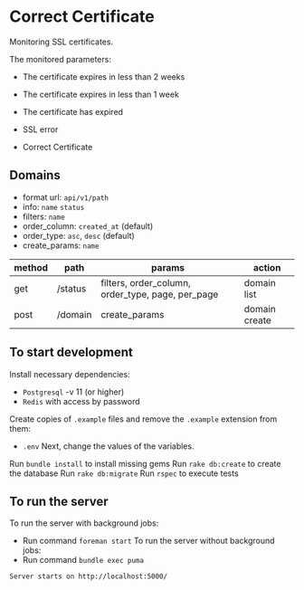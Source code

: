 # Correct Certificate

Monitoring SSL certificates.

The monitored parameters:

* The certificate expires in less than 2 weeks

* The certificate expires in less than 1 week

* The certificate has expired

* SSL error

* Correct Certificate

## Domains
* format url: `api/v1/path`
* info: `name` `status`
* filters: `name`
* order_column:  `created_at` (default)
* order_type:  `asc`, `desc` (default)
* create_params: `name`

method  |path| params|action|
------------- |-------------| -------------| -------------
get  |/status|filters, order_column, order_type, page, per_page|domain list
post |/domain|create_params|domain create

## To start development

Install necessary dependencies:
* `Postgresql` -v 11 (or higher)
* `Redis` with access by password

Create copies of `.example` files and remove the `.example` extension from them:
* `.env`
Next, change the values of the variables.

Run `bundle install` to install missing gems
Run `rake db:create` to create the database
Run `rake db:migrate`
Run `rspec` to execute tests

## To run the server
To run the server with background jobs:
* Run command `foreman start`
To run the server without background jobs:
* Run command `bundle exec puma`

`Server starts on http://localhost:5000/`

